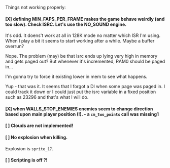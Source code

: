 Things not working properly:

#### [X] defining MIN_FAPS_PER_FRAME makes the game behave weirdly (and too slow). Check ISRC. Let's use the NO_SOUND engine.

It's odd. It doens't work at all in 128K mode no matter which ISR I'm using. When I play a bit it seems to start working after a while. Maybe a buffer overrun? 

Nope. The problem (may) be that isrc ends up lying very high in memory and gets paged out? But whenever it's incremented, RAM0 should be paged in...

I'm gonna try to force it existing lower in mem to see what happens.

Yup - that was it. It seems that I forgot a DI when some page was paged in. I could track it down or I could just put the isrc variable in a fixed position such as 23296 and that's what I will do.

#### [X] when WALLS_STOP_ENEMIES enemies seem to change direction based upon main player position (!). - a `cm_two_points` call was missing1

#### [ ] Clouds are not implemented!

#### [ ] No explosion when killing.

Explosion is `sprite_17`. 

#### [ ] Scripting is off ?!
